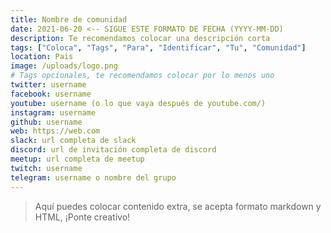```yaml
---
title: Nombre de comunidad
date: 2021-06-20 <-- SIGUE ESTE FORMATO DE FECHA (YYYY-MM-DD)
description: Te recomendamos colocar una descripción corta
tags: ["Coloca", "Tags", "Para", "Identificar", "Tu", "Comunidad"]
location: Pais
image: /uploads/logo.png
# Tags opcionales, te recomendamos colocar por lo menos uno
twitter: username
facebook: username
youtube: username (o lo que vaya después de youtube.com/)
instagram: username
github: username
web: https://web.com
slack: url completa de slack
discord: url de invitación completa de discord
meetup: url completa de meetup
twitch: username
telegram: username o nombre del grupo
---
```


> Aquí puedes colocar contenido extra, se acepta formato markdown y HTML, ¡Ponte creativo!
